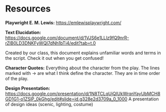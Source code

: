# Resources

**Playwright E. M. Lewis:** https://emlewisplaywright.com/

**Text Elucidation:** https://docs.google.com/document/d/1VJS6e1LLlz9fQ9nrR-rZlB0LD3DNKFyWQI7dNh1bTi4/edit?tab=t.0

Created by our class, this document explains unfamiliar words and terms in the script. Check it out when you get confused!

**Character Quotes:** Everything about the character from the play. The lines marked with &#8594; are what I think define the character. They are in time order of the play.

**Design Presentation:** https://docs.google.com/presentation/d/1N8TCLqUjQIUkWrqnYayUbMCH8GD1G1-o1ZSlP_0kGhg/edit#slide=id.g328e2d3709a_0_1000
A presentation of design ideas (scenic, lighting, costume)

